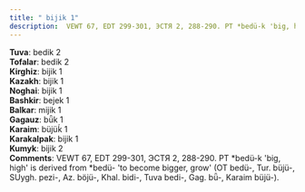 ```yaml
---
title: " bijik 1"
description:  VEWT 67, EDT 299-301, ЭСТЯ 2, 288-290. PT *bedü-k 'big, high' is derived from *bedü- 'to become bigger, grow' (OT bedü-, Tur. büjü-, SUygh. pezi-, Az. böjü-, Khal. bidi-, Tuva bedi-, Gag. bǖ-, Karaim büjü-).
---
```


<strong>Tuva</strong>:  bedik 2<br>
<strong>Tofalar</strong>:  bedik 2<br>
<strong>Kirghiz</strong>:  bijik 1<br>
<strong>Kazakh</strong>:  bijik 1<br>
<strong>Noghai</strong>:  bijik 1<br>
<strong>Bashkir</strong>:  bejek 1<br>
<strong>Balkar</strong>:  mijik 1<br>
<strong>Gagauz</strong>:  bǖk 1<br>
<strong>Karaim</strong>:  büjüḱ 1<br>
<strong>Karakalpak</strong>:  bijik 1<br>
<strong>Kumyk</strong>:  bijik 2<br>
<strong>Comments</strong>:  VEWT 67, EDT 299-301, ЭСТЯ 2, 288-290. PT *bedü-k 'big, high' is derived from *bedü- 'to become bigger, grow' (OT bedü-, Tur. büjü-, SUygh. pezi-, Az. böjü-, Khal. bidi-, Tuva bedi-, Gag. bǖ-, Karaim büjü-).<br>


